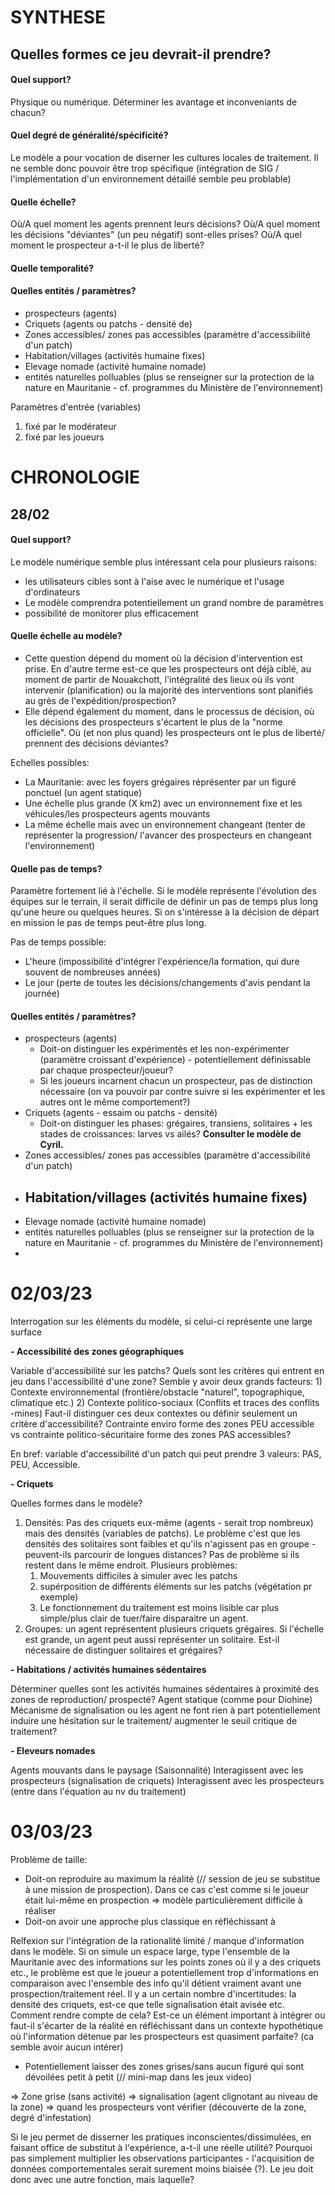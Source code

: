  # SYNTHESE

## Quelles formes ce jeu devrait-il prendre? 

#### Quel support? 
Physique ou numérique. Déterminer les avantage et inconveniants de chacun?

#### Quel degré de généralité/spécificité? 
Le modèle a pour vocation de diserner les cultures locales de traitement. Il ne semble donc pouvoir être trop spécifique (intégration de SIG / l'implémentation d'un environnement détaillé semble peu problable)

#### Quelle échelle? 
Où/A quel moment les agents prennent leurs décisions? 
Où/A quel moment les décisions "déviantes" (un peu négatif) sont-elles prises? 
Où/A quel moment le prospecteur a-t-il le plus de liberté? 

#### Quelle temporalité? 

#### Quelles entités / paramètres?

- prospecteurs (agents)
- Criquets (agents ou patchs - densité de)
- Zones accessibles/ zones pas accessibles (paramètre d'accessibilité d'un patch)
- Habitation/villages (activités humaine fixes)
- Elevage nomade (activité humaine nomade)
- entités naturelles polluables (plus se renseigner sur la protection de la nature en Mauritanie - cf. programmes du Ministère de l'environnement)

Paramètres d'entrée (variables)
1) fixé par le modérateur 
2) fixé par les joueurs


# CHRONOLOGIE 

## 28/02 

#### Quel support? 

Le modèle numérique semble plus intéressant cela pour plusieurs raisons: 
- les utilisateurs cibles sont à l'aise avec le numérique et l'usage d'ordinateurs 
- Le modèle comprendra potentiellement un grand nombre de paramètres
- possibilité de monitorer plus efficacement

#### Quelle échelle au modèle? 

- Cette question dépend du moment où la décision d'intervention est prise. En d'autre terme est-ce que les prospecteurs ont déjà ciblé, au moment de partir de Nouakchott, l'intégralité des lieux où ils vont intervenir (planification) ou la majorité des interventions sont planifiés au grès de l'expédition/prospection? 
- Elle dépend également du moment, dans le processus de décision, où les décisions des prospecteurs s'écartent le plus de la "norme officielle". Où (et non plus quand) les prospecteurs ont le plus de liberté/ prennent des décisions déviantes? 

Echelles possibles: 
- La Mauritanie: avec les foyers grégaires réprésenter par un figuré ponctuel (un agent statique)
- Une échelle plus grande (X km2) avec un environnement fixe et les véhicules/les prospecteurs agents mouvants
- La même échelle mais avec un environnement changeant (tenter de représenter la progression/ l'avancer des prospecteurs en changeant l'environnement)

#### Quelle pas de temps? 

Paramètre fortement lié à l'échelle. Si le modèle représente l'évolution des équipes sur le terrain, il serait difficile de définir un pas de temps plus long qu'une heure ou quelques heures. Si on s'intéresse à la décision de départ en mission le pas de temps peut-être plus long. 

Pas de temps possible: 
- L'heure (impossibilité d'intégrer l'expérience/la formation, qui dure souvent de nombreuses années)
- Le jour (perte de toutes les décisions/changements d'avis pendant la journée)

#### Quelles entités / paramètres?
- prospecteurs (agents)
	- Doit-on distinguer les expérimentés et les non-expérimenter (paramètre croissant d'expérience) - potentiellement définissable par chaque prospecteur/joueur? 
	- Si les joueurs incarnent chacun un prospecteur, pas de distinction nécessaire (on va pouvoir par contre suivre si les expérimenter et les autres ont le même comportement?)
- Criquets (agents - essaim ou patchs - densité)
	- Doit-on distinguer les phases: grégaires, transiens, solitaires + les stades de croissances: larves vs ailés? **Consulter le modèle de Cyril.** 
- Zones accessibles/ zones pas accessibles (paramètre d'accessibilité d'un patch)
- Habitation/villages (activités humaine fixes)
	- 
- Elevage nomade (activité humaine nomade)
- entités naturelles polluables (plus se renseigner sur la protection de la nature en Mauritanie - cf. programmes du Ministère de l'environnement)
- 

# 02/03/23

Interrogation sur les éléments du modèle, si celui-ci représente une large surface

**- Accessibilité des zones géographiques**

Variable d'accessibilité sur les patchs?
Quels sont les critères qui entrent en jeu dans l'accessibilité d'une zone? Semble y avoir deux grands facteurs: 1) Contexte environnemental (frontière/obstacle "naturel", topographique, climatique etc.) 2) Contexte politico-sociaux (Conflits et traces des conflits -mines) Faut-il distinguer ces deux contextes ou définir seulement un critère d'accessibilité? Contrainte enviro forme des zones PEU accessible vs contrainte politico-sécuritaire forme des zones PAS accessibles? 

En bref: variable d'accessibilité d'un patch qui peut prendre 3 valeurs: PAS, PEU, Accessible.


**- Criquets**

Quelles formes dans le modèle? 
1) Densités: Pas des criquets eux-même (agents - serait trop nombreux) mais des densités (variables de patchs). Le problème c'est que les densités des solitaires sont faibles et qu'ils n'agissent pas en groupe - peuvent-ils parcourir de longues distances? Pas de problème si ils restent dans le même endroit. Plusieurs problèmes: 
	1) Mouvements difficiles à simuler avec les patchs
	2) supérposition de différents éléments sur les patchs (végétation pr exemple)
	3) Le fonctionnement du traitement est moins lisible car plus simple/plus clair de tuer/faire disparaitre un agent. 
2) Groupes: un agent représentent plusieurs criquets grégaires. Si l'échelle est grande, un agent peut aussi représenter un solitaire. Est-il nécessaire de distinguer solitaires et grégaires? 

**- Habitations / activités humaines sédentaires** 

Déterminer quelles sont les activités humaines sédentaires à proximité des zones de reproduction/ prospecté? 
Agent statique (comme pour Diohine)
Mécanisme de signalisation ou les agent ne font rien à part potentiellement induire une hésitation sur le traitement/ augmenter le seuil critique de traitement? 

**- Eleveurs nomades** 

Agents mouvants dans le paysage (Saisonnalité)
Interagissent avec les prospecteurs (signalisation de criquets)
Interagissent avec les prospecteurs (entre dans l'équation au nv du traitement)

# 03/03/23

Problème de taille: 
- Doit-on reproduire au maximum la réalité (// session de jeu se substitue à une mission de prospection). Dans ce cas c'est comme si le joueur était lui-même en prospection => modèle particulièrement difficile à réaliser
- Doit-on avoir une approche plus classique en réfléchissant à 

Relfexion sur l'intégration de la rationalité limité / manque d'information dans le modèle. 
Si on simule un espace large, type l'ensemble de la Mauritanie avec des informations sur les points zones où il y a des criquets etc., le problème est que le joueur a potentiellement trop d'informations en comparaison avec l'ensemble des info qu'il détient vraiment avant une prospection/traitement réel. Il y a un certain nombre d'incertitudes: la densité des criquets, est-ce que telle signalisation était avisée etc. 
Comment rendre compte de cela? Est-ce un élément important à intégrer ou faut-il s'écarter de la réalité en réfléchissant dans un contexte hypothétique où l'information détenue par les prospecteurs est quasiment parfaite? (ca semble avoir aucun intérer)
- Potentiellement laisser des zones grises/sans aucun figuré qui sont dévoilées petit à petit (// mini-map dans les jeux video)

=> Zone grise (sans activité) => signalisation (agent clignotant au niveau de la zone) => quand les prospecteurs vont vérifier (découverte de la zone, degré d'infestation)

Si le jeu permet de disserner les pratiques inconscientes/dissimulées, en faisant office de substitut à l'expérience, a-t-il une réelle utilité? Pourquoi pas simplement multiplier les observations participantes - l'acquisition de données comportementales serait surement moins biaisée (?). 
Le jeu doit donc avec une autre fonction, mais laquelle? 








